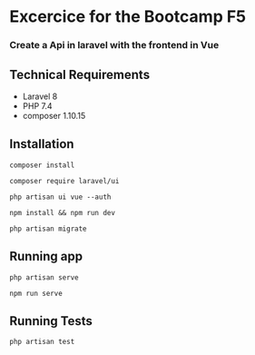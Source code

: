 # Excercice for the Bootcamp F5

### Create a Api in laravel with the frontend in Vue

## Technical Requirements

-   Laravel 8
-   PHP 7.4
-   composer 1.10.15

## Installation

`composer install`

`composer require laravel/ui`

`php artisan ui vue --auth`

`npm install && npm run dev`

`php artisan migrate`

## Running app

`php artisan serve`

`npm run serve`

## Running Tests

`php artisan test`
